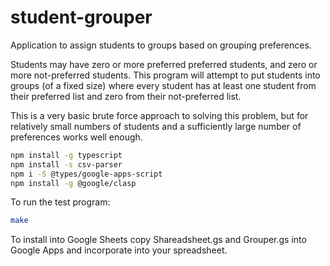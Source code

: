 # student-grouper
Application to assign students to groups based on grouping preferences.

Students may have zero or more preferred preferred students, and
zero or more not-preferred students. This program will attempt to
put students into groups (of a fixed size) where every student
has at least one student from their preferred list and zero
from their not-preferred list.

This is a very basic brute force approach to solving this problem,
but for relatively small numbers of students and a sufficiently
large number of preferences works well enough.

```sh
npm install -g typescript
npm install -s csv-parser
npm i -S @types/google-apps-script
npm install -g @google/clasp
```

To run the test program:

```sh
make
```

To install into Google Sheets copy Shareadsheet.gs and Grouper.gs
into Google Apps and incorporate into your spreadsheet.
